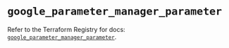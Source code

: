 # `google_parameter_manager_parameter`

Refer to the Terraform Registry for docs: [`google_parameter_manager_parameter`](https://registry.terraform.io/providers/hashicorp/google/6.31.0/docs/resources/parameter_manager_parameter).

